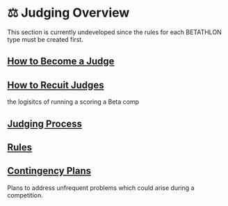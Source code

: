 # ⚖ Judging Overview

This section is currently undeveloped since the rules for each BETATHLON type must be created first.

## [How to Become a Judge](/judging/HowBecomeJudge)

## [How to Recuit Judges](/judging/HowRecruitJudge)

the logisitcs of running a scoring a Beta comp

## [Judging Process](/judging/JudgingProcess)

## [Rules](/judging/Rules)

## [Contingency Plans](/judging/ContingencyPlans)

Plans to address unfrequent problems which could arise during a competition.
